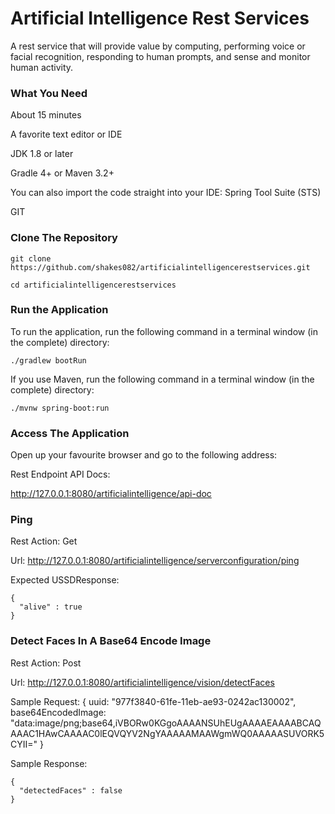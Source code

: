 # Artificial Intelligence Rest Services

A rest service that will provide value by computing, performing voice or facial recognition, responding to human prompts, and sense and monitor human activity.

### What You Need

About 15 minutes

A favorite text editor or IDE

JDK 1.8 or later

Gradle 4+ or Maven 3.2+

You can also import the code straight into your IDE: Spring Tool Suite (STS)

GIT

### Clone The Repository

``` git clone https://github.com/shakes082/artificialintelligencerestservices.git ```

``` cd artificialintelligencerestservices ```

### Run the Application

To run the application, run the following command in a terminal window (in the complete) directory:


```./gradlew bootRun```

If you use Maven, run the following command in a terminal window (in the complete) directory:


```./mvnw spring-boot:run```

### Access The Application
Open up your favourite browser and go to the following address:

Rest Endpoint API Docs:

http://127.0.0.1:8080/artificialintelligence/api-doc

### Ping

Rest Action: Get

Url: http://127.0.0.1:8080/artificialintelligence/serverconfiguration/ping

Expected USSDResponse:

```
{
  "alive" : true
}
```


### Detect Faces In A Base64 Encode Image

Rest Action: Post

Url: http://127.0.0.1:8080/artificialintelligence/vision/detectFaces

Sample Request:
{
  uuid: "977f3840-61fe-11eb-ae93-0242ac130002",
  base64EncodedImage: "data:image/png;base64,iVBORw0KGgoAAAANSUhEUgAAAAEAAAABCAQAAAC1HAwCAAAAC0lEQVQYV2NgYAAAAAMAAWgmWQ0AAAAASUVORK5CYII="
}

Sample Response:

```
{
  "detectedFaces" : false
}
